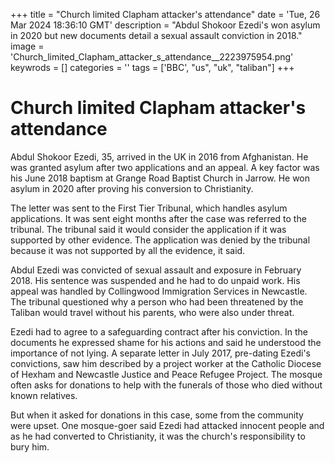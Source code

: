 +++
title = "Church limited Clapham attacker's attendance"
date = 'Tue, 26 Mar 2024 18:36:10 GMT'
description = "Abdul Shokoor Ezedi's won asylum in 2020 but new documents detail a sexual assault conviction in 2018."
image = 'Church_limited_Clapham_attacker_s_attendance__2223975954.png'
keywrods =  []
categories = ''
tags = ['BBC', "us", "uk", "taliban"]
+++

# Church limited Clapham attacker's attendance

Abdul Shokoor Ezedi, 35, arrived in the UK in 2016 from Afghanistan.
He was granted asylum after two applications and an appeal.
A key factor was his June 2018 baptism at Grange Road Baptist Church in Jarrow.
He won asylum in 2020 after proving his conversion to Christianity.

The letter was sent to the First Tier Tribunal, which handles asylum applications.
It was sent eight months after the case was referred to the tribunal.
The tribunal said it would consider the application if it was supported by other evidence.
The application was denied by the tribunal because it was not supported by all the evidence, it said.

Abdul Ezedi was convicted of sexual assault and exposure in February 2018.
His sentence was suspended and he had to do unpaid work.
His appeal was handled by Collingwood Immigration Services in Newcastle.
The tribunal questioned why a person who had been threatened by the Taliban would travel without his parents, who were also under threat.

Ezedi had to agree to a safeguarding contract after his conviction.
In the documents he expressed shame for his actions and said he understood the importance of not lying.
A separate letter in July 2017, pre-dating Ezedi<bb>'s convictions, saw him described by a project worker at the Catholic Diocese of Hexham and Newcastle Justice and Peace Refugee Project.
The mosque often asks for donations to help with the funerals of those who died without known relatives.

But when it asked for donations in this case, some from the community were upset.
One mosque-goer said Ezedi had attacked innocent people and as he had converted to Christianity, it was the church's responsibility to bury him.


